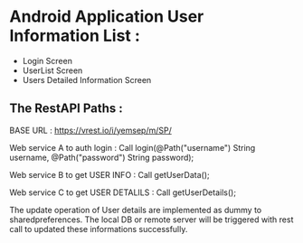 # Android Application User Information List :

- Login Screen
- UserList Screen
- Users Detailed Information Screen

## The RestAPI Paths :

BASE URL      : https://vrest.io/i/yemsep/m/SP/

Web service A to auth login        : Call<AuthModel> login(@Path("username") String username, @Path("password") String password);
  
Web service B to get USER INFO     : Call<UserModel> getUserData();
  
Web service C to get USER DETALILS : Call<UserModel> getUserDetails();

The update operation of User details are implemented as dummy to sharedpreferences. The local DB or remote server will be triggered with rest call to updated these informations successfully.


